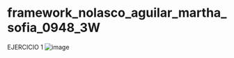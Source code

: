 # framework_nolasco_aguilar_martha_sofia_0948_3W

EJERCICIO 1 
![image](https://github.com/user-attachments/assets/f0dc95cb-9dac-4834-a1bb-363f2d38927a)
